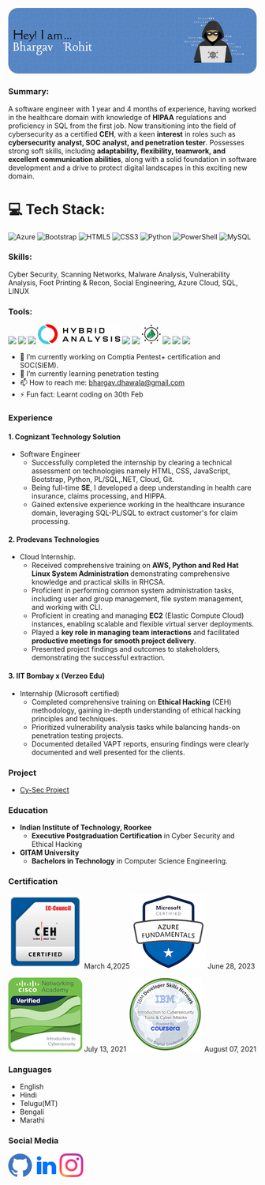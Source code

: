 ![Header](https://github.com/castorio32/Castorio/blob/main/github-header-image.png)
### Summary:
A software engineer with 1 year and 4 months of experience, having worked in the healthcare domain with knowledge of **HIPAA** regulations and proficiency in SQL from the first job. Now transitioning into the field of cybersecurity as a certified **CEH**, with a keen **interest** in roles such as **cybersecurity analyst, SOC analyst, and penetration tester**. Possesses strong soft skills, including **adaptability, flexibility, teamwork, and excellent communication abilities**, along with a solid foundation in software development and a drive to protect digital landscapes in this exciting new domain.

### 
# 💻 Tech Stack:
![Azure](https://img.shields.io/badge/azure-%230072C6.svg?style=for-the-badge&logo=microsoftazure&logoColor=white) ![Bootstrap](https://img.shields.io/badge/bootstrap-%238511FA.svg?style=for-the-badge&logo=bootstrap&logoColor=white) ![HTML5](https://img.shields.io/badge/html5-%23E34F26.svg?style=for-the-badge&logo=html5&logoColor=white) ![CSS3](https://img.shields.io/badge/css3-%231572B6.svg?style=for-the-badge&logo=css3&logoColor=white) ![Python](https://img.shields.io/badge/python-3670A0?style=for-the-badge&logo=python&logoColor=ffdd54) ![PowerShell](https://img.shields.io/badge/PowerShell-%235391FE.svg?style=for-the-badge&logo=powershell&logoColor=white) ![MySQL](https://img.shields.io/badge/mysql-4479A1.svg?style=for-the-badge&logo=mysql&logoColor=white)

### Skills: 
Cyber Security, Scanning Networks, Malware Analysis, Vulnerability Analysis, Foot Printing & Recon, Social Engineering, Azure Cloud, SQL, LINUX 

### Tools: 
<img src='https://files.svgcdn.io/simple-icons/metasploit.svg' height='40'> <img src='https://files.svgcdn.io/file-icons/nmap.svg' height='40'> <img src='https://files.svgcdn.io/simple-icons/wireshark.svg' height='40'> <img src="https://github.com/castorio32/Castorio/blob/main/logo_ha_new.svg" class="logo" alt="Logo" height='40'> <img src='https://files.svgcdn.io/simple-icons/virustotal.svg' height='40'>  <img src='https://files.svgcdn.io/simple-icons/burpsuite.svg' height='40'> <a href='https://openvas.org/index.html'> <img src='https://github.com/castorio32/Castorio/blob/main/inmenulogo.png' height='40'></a> <img src='https://files.svgcdn.io/devicon/azure.svg' height='40'> <img src='https://files.svgcdn.io/devicon/sqldeveloper.svg' height='40'> <img src = 'https://files.svgcdn.io/skill-icons/kali-dark.svg' height='40'>

- 🔭 I’m currently working on Comptia Pentest+ certification and SOC(SIEM). 
- 🌱 I’m currently learning penetration testing 
- 📫 How to reach me: bhargav.dhawala@gmail.com 
- ⚡ Fun fact: Learnt coding on 30th Feb 

###   Experience
####  1. Cognizant Technology Solution 
-  Software Engineer
   -  Successfully completed the internship by clearing a technical assessment on technologies namely HTML, CSS, JavaScript, Bootstrap, Python, PL/SQL,.NET, Cloud, Git.
   -  Being full-time **SE**, I developed a deep understanding in health care insurance, claims processing, and HIPPA.
   - Gained extensive experience working in the healthcare insurance domain, leveraging SQL-PL/SQL to extract customer's for claim processing.
#### 2. Prodevans Technologies
- Cloud Internship.
  - Received comprehensive training on **AWS, Python and Red Hat Linux System Administration** demonstrating comprehensive knowledge and practical skills in RHCSA.
  - Proficient in performing common system administration tasks, including user and group management, file system management, and working with CLI.
  - Proficient in creating and managing **EC2** (Elastic Compute Cloud) instances, enabling scalable and flexible virtual server deployments.
  - Played a **key role in managing team interactions** and facilitated **productive meetings for smooth project delivery**.
  - Presented project findings and outcomes to stakeholders, demonstrating the successful extraction.
#### 3. IIT Bombay x (Verzeo Edu)
- Internship (Microsoft certified)
  - Completed comprehensive training on **Ethical Hacking** (CEH) methodology, gaining in-depth understanding of ethical hacking principles and techniques.
  - Prioritized vulnerability analysis tasks while balancing hands-on penetration testing projects.
  - Documented detailed VAPT reports, ensuring findings were clearly documented and well presented for the clients.

### Project 
-  <a href='https://github.com/castorio32/Cyber-Security-Projects'> Cy-Sec Project </a>

### Education
- **Indian Institute of Technology, Roorkee**
  - **Executive Postgraduation Certification** in Cyber Security and Ethical Hacking
- **GITAM University**
  - **Bachelors in Technology** in Computer Science Engineering.

### Certification

<img src='https://github.com/castorio32/Castorio/blob/main/CEH_2E345519D3F7.png' height='150'> March  4,2025  <img src='https://github.com/castorio32/Castorio/blob/main/microsoft-certified-azure-fundamentals%20(2).png'> June 28, 2023

<img src= 'https://github.com/castorio32/Castorio/blob/main/introduction-to-cybersecurity.png'> July 13, 2021 <img src='https://github.com/castorio32/Castorio/blob/main/introduction-to-cybersecurity-tools-cyber-attacks.png'> August 07, 2021

### Languages
- English
- Hindi
- Telugu(MT)
- Bengali
- Marathi

### Social Media
[<img src='https://github.com/castorio32/Castorio/blob/main/1298743_github_git_logo_social_icon.png'>](https://github.com/castorio32)  [<img src='https://github.com/castorio32/Castorio/blob/main/3057688_in_linked_media_social_icon.png'>](https://www.linkedin.com/in/bhargav-rohit-dhawala/)  [<img src='https://github.com/castorio32/Castorio/blob/main/1298747_instagram_brand_logo_social%20media_icon.png'>](https://www.instagram.com/castorio_/) 

